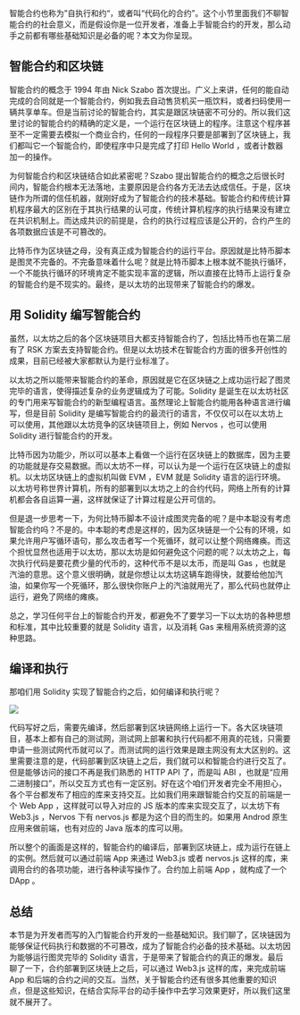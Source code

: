 智能合约也称为”自执行和约“，或者叫“代码化的合约”。这个小节里面我们不聊智能合约的社会意义，而是假设你是一位开发者，准备上手智能合约的开发，那么动手之前都有哪些基础知识是必备的呢？本文为你呈现。

## 智能合约和区块链

智能合约的概念于 1994 年由 Nick Szabo 首次提出。广义上来讲，任何的能自动完成的合同就是一个智能合约，例如我去自动售货机买一瓶饮料，或者扫码使用一辆共享单车。但是当前讨论的智能合约，其实是跟区块链密不可分的。所以我们这里讨论的智能合约的精确的定义是，一个运行在区块链上的程序。注意这个程序甚至不一定需要去模拟一个商业合约，任何的一段程序只要是部署到了区块链上，我们都叫它一个智能合约，即使程序中只是完成了打印 Hello World ，或者计数器加一的操作。

为何智能合约和区块链结合如此紧密呢？Szabo 提出智能合约的概念之后很长时间内，智能合约根本无法落地，主要原因是合约各方无法去达成信任。于是，区块链作为所谓的信任机器，就刚好成为了智能合约的技术基础。智能合约和传统计算机程序最大的区别在于其执行结果的认可度，传统计算机程序的执行结果没有建立在共识机制上。而达成共识的前提是，合约的执行过程应该是公开的，合约产生的各项数据应该是不可篡改的。

比特币作为区块链之母，没有真正成为智能合约的运行平台。原因就是比特币脚本是图灵不完备的。不完备意味着什么呢？就是比特币脚本上根本就不能执行循环，一个不能执行循环的环境肯定不能实现丰富的逻辑，所以直接在比特币上运行复杂的智能合约是不现实的。最终，是以太坊的出现带来了智能合约的爆发。

## 用 Solidity 编写智能合约

虽然，以太坊之后的各个区块链项目大都支持智能合约了，包括比特币也在第二层有了 RSK 方案去支持智能合约。但是以太坊技术在智能合约方面的很多开创性的成果，目前已经被大家都默认为是行业标准了。

以太坊之所以能带来智能合约的革命，原因就是它在区块链之上成功运行起了图灵完毕的语言，使得描述复杂的业务逻辑成为了可能。Solidity 是诞生在以太坊社区的专门用来写智能合约的新型编程语言。虽然理论上智能合约能用各种语言进行编写，但是目前 Solidity 是编写智能合约的最流行的语言，不仅仅可以在以太坊上可以使用，其他跟以太坊竞争的区块链项目上，例如 Nervos ，也可以使用 Solidity 进行智能合约的开发。

比特币因为功能少，所以可以基本上看做一个运行在区块链上的数据库，因为主要的功能就是存交易数据。而以太坊不一样，可以认为是一个运行在区块链上的虚拟机。以太坊区块链上的虚拟机叫做 EVM ，EVM 就是 Solidity 语言的运行环境。以太坊号称世界计算机，所有的部署到以太坊之上的合约代码，网络上所有的计算机都会各自运算一遍，这样就保证了计算过程是公开可信的。

但是退一步思考一下，为何比特币脚本不设计成图灵完备的呢？是中本聪没有考虑智能合约吗？不是的。中本聪的考虑是这样的，因为区块链是一个公有的环境，如果允许用户写循环语句，那么攻击者写一个死循环，就可以让整个网络瘫痪。而这个担忧显然也适用于以太坊，那以太坊是如何避免这个问题的呢？以太坊之上，每次执行代码是要花费少量的代币的，这种代币不是以太币，而是叫 Gas ，也就是汽油的意思。这个意义很明确，就是你想让以太坊这辆车跑得快，就要给他加汽油，如果你写一个死循环，那么很快你账户上的汽油就用光了，那么代码也就停止运行，避免了网络的瘫痪。

总之，学习任何平台上的智能合约开发，都避免不了要学习一下以太坊的各种思想和标准，其中比较重要的就是 Solidity 语言，以及消耗 Gas 来租用系统资源的这种思路。

## 编译和执行

那咱们用 Solidity 实现了智能合约之后，如何编译和执行呢？

![](http://img.haoqicat.com/2018090701.jpg)

代码写好之后，需要先编译，然后部署到区块链网络上运行一下。各大区块链项目，基本上都有自己的测试网，测试网上部署和执行代码都不用真的花钱，只需要申请一些测试网代币就可以了。而测试网的运行效果是跟主网没有太大区别的。这里需要注意的是，代码部署到区块链上之后，我们就可以和智能合约进行交互了。但是能够访问的接口不再是我们熟悉的 HTTP API 了，而是叫 ABI ，也就是“应用二进制接口”，所以交互方式也有一定区别。好在这个咱们开发者完全不用担心，各个平台都发布了相应的库来支持交互。比如我们用来跟智能合约交互的前端是一个 Web App ，这样就可以导入对应的 JS 版本的库来实现交互了，以太坊下有 Web3.js ，Nervos 下有 nervos.js 都是为这个目的而生的。如果用 Androd 原生应用来做前端，也有对应的 Java 版本的库可以用。

所以整个的画面是这样的，智能合约的编译后，部署到区块链上，成为运行在链上的实例。然后就可以通过前端 App 来通过 Web3.js 或者 nervos.js 这样的库，来调用合约的各项功能，进行各种读写操作了。合约加上前端 App ，就构成了一个 DApp 。

## 总结

本节是为开发者而写的入门智能合约开发的一些基础知识。我们聊了，区块链因为能够保证代码执行和数据的不可篡改，成为了智能合约必备的技术基础。以太坊因为能够运行图灵完毕的 Solidity 语言，于是带来了智能合约的真正的爆发。最后聊了一下，合约部署到区块链上之后，可以通过 Web3.js 这样的库，来完成前端 App 和后端的合约之间的交互。当然，关于智能合约还有很多其他重要的知识点，但是这些知识，在结合实际平台的动手操作中去学习效果更好，所以我们这里就不展开了。
